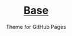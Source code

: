 &nbsp;

<h1 align="center"><a href="https://nikahmadz.github.io/base">Base</a></h1>
<p align="center">Theme for GitHub Pages</p>

&nbsp;
